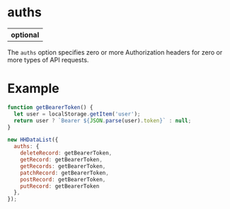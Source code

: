 # auths

<table class="options-table">
  <tr><th>optional</th></tr>
</table>

The `auths` option specifies zero or more Authorization headers for zero or more types of API requests.

# Example

``` js nonum
function getBearerToken() {
  let user = localStorage.getItem('user');
  return user ? `Bearer ${JSON.parse(user).token}` : null;
}

new HHDataList({
  auths: {
    deleteRecord: getBearerToken,
    getRecord: getBearerToken,
    getRecords: getBearerToken,
    patchRecord: getBearerToken,
    postRecord: getBearerToken,
    putRecord: getBearerToken
  },
});
```
